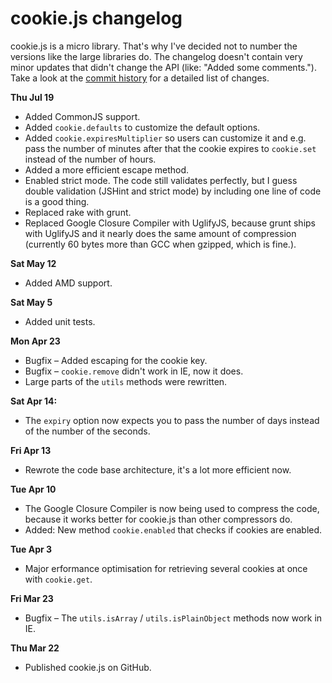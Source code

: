 # cookie.js changelog

cookie.js is a micro library. That's why I've decided not to number the versions like the large libraries do. The changelog doesn't contain very minor updates that didn't change the API (like: "Added some comments."). Take a look at the [commit history](https://github.com/js-coder/cookie.js/commits/master) for a detailed list of changes.

**Thu Jul 19**

  - Added CommonJS support.
  - Added `cookie.defaults` to customize the default options.
  - Added `cookie.expiresMultiplier` so users can customize it and e.g. pass the number of minutes after that the cookie expires to `cookie.set` instead of the number of hours.
  - Added a more efficient escape method.
  - Enabled strict mode. The code still validates perfectly, but I guess double validation (JSHint and strict mode) by including one line of code is a good thing.
  - Replaced rake with grunt.
  - Replaced Google Closure Compiler with UglifyJS, because grunt ships with UglifyJS and it nearly does the same amount of compression (currently 60 bytes more than GCC when gzipped, which is fine.).

**Sat May 12**

  - Added AMD support.

**Sat May 5**

  - Added unit tests.

**Mon Apr 23**

  - Bugfix – Added escaping for the cookie key.
  - Bugfix – `cookie.remove` didn't work in IE, now it does.
  - Large parts of the `utils` methods were rewritten.

**Sat Apr 14:**

  - The `expiry` option now expects you to pass the number of days instead of the number of the seconds.

**Fri Apr 13**

  - Rewrote the code base architecture, it's a lot more efficient now.

**Tue Apr 10**

  - The Google Closure Compiler is now being used to compress the code, because it works better for cookie.js than other compressors do.
  - Added: New method `cookie.enabled` that checks if cookies are enabled.

**Tue Apr 3**

  - Major erformance optimisation for retrieving several cookies at once with `cookie.get`.

**Fri Mar 23**

  - Bugfix – The `utils.isArray` / `utils.isPlainObject` methods now work in IE.

**Thu Mar 22**

  - Published cookie.js on GitHub.